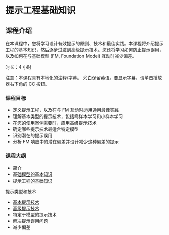 # 提示工程基础知识

## 课程介绍

在本课程中，您将学习设计有效提示的原则、技术和最佳实践。本课程将介绍提示工程的基本知识，然后逐步过渡到高级提示技术。您还将学习如何防止提示误用，以及如何在与基础模型 (FM, Foundation Model) 互动时减少偏差。

时长：4 小时

注意：本课程具有本地化的注释/字幕。 旁白保留英语。要显示字幕，请单击播放器右下角的 CC 按钮。

### 课程目标

* 定义提示工程，以及在与 FM 互动时运用通用最佳实践
* 理解基本类型的提示技术，包括零样本学习和小样本学习
* 在您的使用案例需要时，应用高级提示技术
* 确定哪些提示技术最适合特定模型
* 识别潜在的提示误用
* 分析 FM 响应中的潜在偏差并设计减少这种偏差的提示

### 课程大纲

* 简介
* [基础模型的基本知识](./2.1%20简介/基础模型的基本知识.md)
* [提示工程的基础知识](./2.1%20简介/提示工程的基础知识.md)

提示类型和技术

* [基本提示技术](./2.2%20提示类型和技术/基本提示技术.md)
* [高级提示技术](./2.2%20提示类型和技术/高级提示技术.md)
* 特定于模型的提示技术
* 解决提示误用问题
* 减少偏差